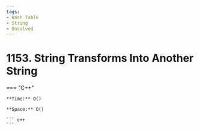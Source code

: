 ```yaml
---
tags:
- Hash Table
- String
- Unsolved
---
```



# 1153. String Transforms Into Another String

=== "C++"

    **Time:** O()

    **Space:** O()

    ``` c++
    ```